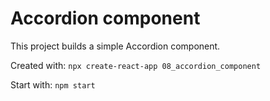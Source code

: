 # Accordion component

This project builds a simple Accordion component.

Created with: `npx create-react-app 08_accordion_component`

Start with: `npm start`

